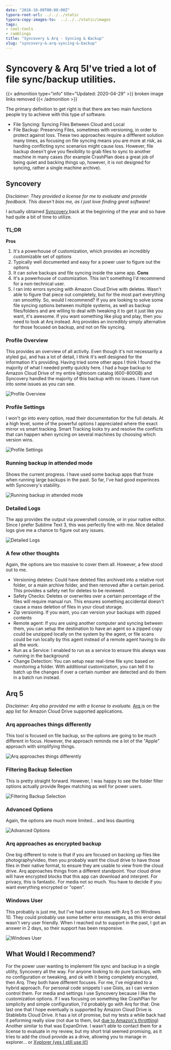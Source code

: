 ```yaml
---
date: "2016-10-09T00:00:00Z"
typora-root-url: ../../../static
typora-copy-images-to:  ../../../static/images
tags:
- cool-tools
- ramblings
title: "Syncovery & Arq - Syncing & Backup"
slug: "syncovery-&-arq-syncing-&-backup"
---
```


# Syncovery & Arq 5I've tried a lot of file sync/backup utilities.

{{< admonition type="info" title="Updated: 2020-04-29" >}}
broken image links removed
{{< /admonition >}}


The primary definition to get right is that there are two main functions people try to achieve with this type of software.

*   File Syncing: Syncing Files Between Cloud and Local
*   File Backup: Preserving Files, sometimes with versioning, in order to protect against loss.
These two approaches require a diffferent solution many times, as focusing on file syncing means you are more at risk, as handing conflicting sync scenarios might cause loss. However, file backup doesn't give you flexibility to grab files to sync to another machine in many cases (for example CrashPlan does a great job of being quiet and backing things up, however, it is not designed for syncing, rather a single machine archive).

## Syncovery

_Disclaimer: They provided a license for me to evaluate and provide feedback. This doesn't bias me, as I just love finding great software!_

I actually obtained [Syncovery ](http://bit.ly/2decyo1) back at the beginning of the year and so have had quite a bit of time to utilize.

### TL;DR

**Pros**

1.  It's a powerhouse of customization, which provides an incredibly customizable set of options
2.  Typically well documented and easy for a power user to figure out the options
3.  It can solve backups and file syncing inside the same app.
**Cons**
4.  It's a powerhouse of customization. This isn't something I'd recommend for a non-technical user.
5.  I ran into errors syncing with Amazon Cloud Drive with deletes. Wasn't able to figure that piece out completely, but for the most part everything ran smoothly.
So, would I recommend? If you are looking to solve some file syncing options between multiple systems, as well as backup files/folders and are willing to deal with tweaking it to get it just like you want, it's awesome. If you want something like plug and play, then you need to look at Arq instead. Arq provides an incredibly simply alternative for those focused on backup, and not on file syncing.

### Profile Overview

This provides an overview of all activity. Even though it's not necessarily a styled gui, and has a lot of detail, I think it's well designed for the information it's providing. Having tried some other apps I think I found the majority of what I needed pretty quickly here.
I had a huge backup to Amazon Cloud Drive of my entire lightroom catalog (600-800GB) and Syncovery handled the majority of this backup with no issues. I have run into some issues as you can see.

![Profile Overview](/images/profile-overview.png)

### Profile Settings

I won't go into every option, read their documentation for the full details.
At a high level, some of the powerful options I appreciated where the exact mirror vs smart tracking. Smart Tracking looks try and resolve the conflicts that can happen when syncing on several machines by choosing which version wins.

![Profile Settings](/images/profile-settings.png)

### Running backup in attended mode

Shows the current progress. I have used some backup apps that froze when running large backups in the past. So far, I've had good experinces with Syncovery's stability.


![Running backup in attended mode](/images/running-backup-in-attended-mode.png)

### Detailed Logs

The app provides the output via powershell console, or in your native editor. Since I prefer Sublime Text 3, this was perfectly fine with me. Nice detailed logs give me a chance to figure out any issues.

![Detailed Logs](/images/detailed-logs.png)

### A few other thoughts

Again, the options are too massive to cover them all. However, a few stood out to me.

*   Versioning deletes: Could have deleted files archived into a relative root folder, or a main archive folder, and then removed after a certain period. This provides a safety net for deletes to be reviewed.
*   Safety Checks: Deletes or overwrites over a certain percentage of the files will require manual run. This ensures something accidental doesn't cause a mass deletion of files in your cloud storage.
*   Zip versioning. If you want, you can version your backups with zipped contents
*   Remote agent: If you are using another computer and syncing between them, you can setup the destination to have an agent so a zipped copy could be unzipped locally on the system by the agent, or file scans could be run locally by this agent instead of a remote agent having to do all the work.
*   Run as a Service: I enabled to run as a service to ensure this always was running in the background
*   Change Detection: You can setup near real-time file sync based on monitoring a folder. With additional customization, you can tell it to batch up the changes if over a certain number are detected and do them in a batch run instead.

## Arq 5

_Disclaimer: Arq also provided me with a license to evaluate._
[Arq ](http://bit.ly/2debEIl)is on the app list for Amazon Cloud Drive supported applications.

### Arq approaches things differently

This tool is focused on file backup, so the options are going to be much different in focus. However, the approach reminds me a lot of the "Apple" approach with simplifying things.

![Arq approaches things differently](/images/arq-approaches-things-differently.png)

### Filtering Backup Selection

This is pretty straight forward. However, I was happy to see the folder filter options actually provide Regex matching as well for power users.

![Filtering Backup Selection](/images/filtering-backup-selection.png)

### Advanced Options

Again, the options are much more limited... and less daunting

![Advanced Options](/images/advanced-options.png)

### Arq approaches as encrypted backup

One big different to note is that if you are focused on backing up files like photography/video, then you probably want the cloud drive to have those files in their native format, to ensure they are usable to view from the cloud drive. Arq approaches things from a different standpoint. Your cloud drive will have encrypted blocks that this app can download and interpret. For privacy, this is fantastic. For media not so much. You have to decide if you want everything encrypted or "open".

### Windows User

This probably is just me, but I've had some issues with Arq 5 on Windows 10. They could probably use some better error messages, as this error detail wasn't very user friendly.
When I reached out to support in the past, I got an answer in 2 days, so their support has been responsive.

![Windows User](/images/windows-user.png)

## What Would I Recommend?

For the power user wanting to implement file sync and backup in a single utility, Syncovery all the way.
For anyone looking to do pure backups, with no configuration or tweaking, and ok with it being completely encrypted, then Arq.
They both have different focuses. For me, I've migrated to a hybrid approach. For personal code snippets I use Gists, as I can version control them. For media and settings I use Syncovery because I like the customization options. If I was focusing on something like CrashPlan for simplicity and simple configuration, I'd probably go with Arq for that.
One last one that I hope eventually is supported by Amazon Cloud Drive is Stablebits Cloud Drive. It has a lot of promise, but my tests a while back had it peforming really slow (not due to them, but [due to Amazon's throttling](http://bit.ly/2dec8hG)) Another similar to that was ExpanDrive. I wasn't able to contact them for a license to evaluate in my review, but my short trial seemed promising, as it tries to add the cloud provide as a drive, allowing you to manage in explorer... or [Xyplorer (yes I still use it!)](https://www.xyplorer.com/)
